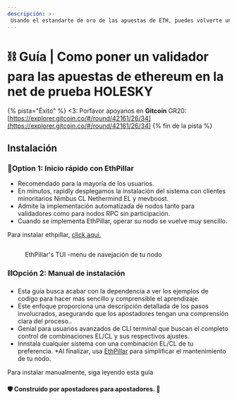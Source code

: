 ```yaml
---
descripción: >-
 Usando el estandarte de oro de las apuestas de ETH, puedes volverte un "apostador solitario". Ayudanos a descentralizar ethereum, una blockchain de participación. Cualquiera con ETH 32 se puede unir.
---
```


# ⛓️ Guía | Como poner un validador para las apuestas de ethereum en la net de prueba HOLESKY 

{% pista="Éxito" %}
<3: Porfavor apoyanos en **Gitcoin** GR20: [https://explorer.gitcoin.co/#/round/42161/26/34](https://explorer.gitcoin.co/#/round/42161/26/34)
{% fin de la pista %}

## Instalación

### :rocket:Option 1: Inicio rápido con EthPillar

* Recomendado para la mayoría de los usuarios.
* En minutos, rapidly desplegamos la instalación del sistema con clientes minoritarios Nimbus CL Nethermind EL y mevboost.
* Admite la implementación automatizada de nodos tanto para validadores como para nodos RPC sin participación.
* Cuando se implementa EthPillar, operar su nodo se vuelve muy sencillo.

Para instalar ethpillar, [click aqui.](../ethpillar.md)

<figure><img src="../../../.gitbook/assets/preview02.png" alt=""><figcaption><p>EthPillar's TUI -menu de navejación de tu nodo</p></figcaption></figure>

### :chains:Opción 2: Manual de instalación

* Esta guía busca acabar con la dependencia a ver los ejemplos de codigo para hacer mas sencillo y comprensible el aprendizaje.
* Este enfoque proporciona una descripción detallada de los pasos involucrados, asegurando que los apostadores tengan una comprensión clara del proceso..
* Genial para usuarios avanzados de CLI terminal que buscan el completo control de combinaciones EL/CL y sus respectivos ajustes.
* Innstala cualquier sistema con una combinación EL/CL de tu preferencia.
*Al finalizar, usa [EthPillar](../ethpillar.md) para simplificar el mantenimiento de tu nodo.

Para instalar manualmente, siga leyendo esta guía

#### :shield: Construido por apostadores para apostadores. :pray:
